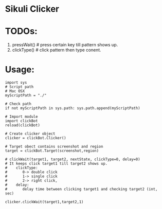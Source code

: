 # Sikuli Clicker

# TODOs:
1. pressWait() # press certain key till pattern shows up.
2. clickType() # click pattern then type conent.
# Usage:
```
import sys
# Script path
# Mac OSX 
myScriptPath = "./"

# Check path
if not myScriptPath in sys.path: sys.path.append(myScriptPath)

# Import module
import clickBot
reload(clickBot)

# Create clicker object 
clicker = clickBot.Clicker()

# Target obect contains screenshot and region
target = clickBot.Target(screenshot,region)

# clickWait(target1, target2, nextState, clickType=0, delay=0) 
# It keeps click target1 till target2 shows up. 
#    clickType: 
#       0-> double click 
#       1-> single click 
#       2-> right click, 
#    delay: 
#       delay time between clicking target1 and checking target2 (int, sec)
      
clicker.clickWait(target1,target2,1)
```
